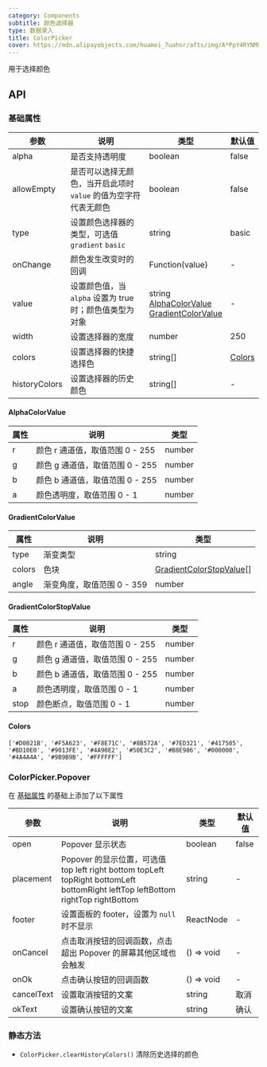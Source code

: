 ```yaml
---
category: Components
subtitle: 颜色选择器
type: 数据录入
title: ColorPicker
cover: https://mdn.alipayobjects.com/huamei_7uahnr/afts/img/A*PpY4RYNM8UcAAAAAAAAAAAAADrJ8AQ/original
---
```


用于选择颜色

## API

### 基础属性

| 参数 | 说明 | 类型 | 默认值 |
| --- | --- | --- | --- |
| alpha | 是否支持透明度 | boolean | false |
| allowEmpty | 是否可以选择无颜色，当开启此项时 `value` 的值为空字符代表无颜色 | boolean | false |
| type | 设置颜色选择器的类型，可选值 `gradient` `basic` | string | basic |
| onChange | 颜色发生改变时的回调 | Function(value) | - |
| value | 设置颜色值，当 `alpha` 设置为 true 时；颜色值类型为对象 | string<br/>[AlphaColorValue](#AlphaColorValue)<br/>[GradientColorValue](#GradientColorValue) | - |
| width | 设置选择器的宽度 | number | 250 |
| colors | 设置选择器的快捷选择色 | string[] | [Colors](#Colors) |
| historyColors | 设置选择器的历史颜色 | string[] | - |

#### AlphaColorValue

| 属性 | 说明 | 类型 |
| --- | --- | --- |
| r | 颜色 r 通道值，取值范围 0 - 255 | number |
| g | 颜色 g 通道值，取值范围 0 - 255 | number |
| b | 颜色 b 通道值，取值范围 0 - 255 | number |
| a | 颜色透明度，取值范围 0 - 1 | number |


#### GradientColorValue

| 属性 | 说明 | 类型 |
| --- | --- | --- |
| type | 渐变类型 | string |
| colors | 色块 | [GradientColorStopValue](#GradientColorStopValue)[] |
| angle | 渐变角度，取值范围 0 - 359 | number |

#### GradientColorStopValue

| 属性 | 说明 | 类型 |
| --- | --- | --- |
| r | 颜色 r 通道值，取值范围 0 - 255 | number |
| g | 颜色 g 通道值，取值范围 0 - 255 | number |
| b | 颜色 b 通道值，取值范围 0 - 255 | number |
| a | 颜色透明度，取值范围 0 - 1 | number |
| stop | 颜色断点，取值范围 0 - 1 | number |

#### Colors
```
['#D0021B', '#F5A623', '#F8E71C', '#8B572A', '#7ED321', '#417505', '#BD10E0', '#9013FE', '#4A90E2', '#50E3C2', '#B8E986', '#000000', '#4A4A4A', '#9B9B9B', '#FFFFFF']
```

### ColorPicker.Popover

在 [基础属性](#基础属性) 的基础上添加了以下属性

| 参数 | 说明 | 类型 | 默认值 |
| --- | --- | --- | --- |
| open | Popover 显示状态 | boolean | false |
| placement | Popover 的显示位置，可选值 top left right bottom topLeft topRight bottomLeft bottomRight leftTop leftBottom rightTop rightBottom | string | - |
| footer | 设置面板的 footer，设置为 `null` 时不显示 | ReactNode | - |
| onCancel | 点击取消按钮的回调函数，点击超出 Popover 的屏幕其他区域也会触发 | () => void | - |
| onOk | 点击确认按钮的回调函数 | () => void | - |
| cancelText | 设置取消按钮的文案 | string | 取消 |
| okText | 设置确认按钮的文案 | string | 确认 |


### 静态方法

- `ColorPicker.clearHistoryColors()` 清除历史选择的颜色
